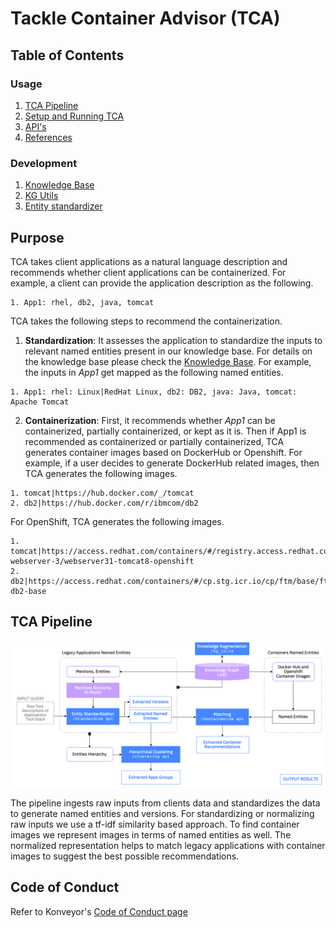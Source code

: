 # Tackle Container Advisor (TCA)
## Table of Contents

### Usage
1. [TCA Pipeline](#TCA-Pipeline)
2. [Setup and Running TCA](https://github.com/konveyor/tackle-container-advisor/blob/main/docs/running.md)
3. [API's](https://github.com/konveyor/tackle-container-advisor/blob/main/docs/service.md)
4. [References](https://github.com/konveyor/tackle-container-advisor/blob/main/docs/references.md)



### Development
1. [Knowledge Base](https://github.com/konveyor/tackle-container-advisor/blob/main/docs/db.md)
2. [KG Utils](https://github.com/konveyor/tackle-container-advisor/blob/main/docs/utils.md)
3. [Entity standardizer](https://github.com/konveyor/tackle-container-advisor/blob/main/docs/standardizer.md)


## Purpose

TCA takes client applications as a natural language description and recommends whether client applications can be containerized. For example, a client can provide the application description as the following.

```
1. App1: rhel, db2, java, tomcat
```


TCA takes the following steps to recommend the containerization.

1. **Standardization**: It assesses the application to standardize the inputs to relevant named entities present in our knowledge base. For details on the knowledge base please check the [Knowledge Base](https://github.com/konveyor/tackle-container-advisor/blob/main/docs/docs/db.md).
For example, the inputs in *App1* get mapped as the following named entities.

```
1. App1: rhel: Linux|RedHat Linux, db2: DB2, java: Java, tomcat: Apache Tomcat
```

2. **Containerization**: First, it recommends whether *App1* can be containerized, partially containerized, or kept as it is. Then if App1 is recommended as containerized or partially containerized, TCA generates container images based on DockerHub or Openshift. For example, if a user decides to generate DockerHub related images, then TCA generates the following images.

```
1. tomcat|https://hub.docker.com/_/tomcat
2. db2|https://hub.docker.com/r/ibmcom/db2
```

For OpenShift, TCA generates the following images.

	1. tomcat|https://access.redhat.com/containers/#/registry.access.redhat.com/jboss-webserver-3/webserver31-tomcat8-openshift
	2. db2|https://access.redhat.com/containers/#/cp.stg.icr.io/cp/ftm/base/ftm-db2-base

## TCA Pipeline

<img width="1000" alt="TCA Pipeline" src=https://github.com/konveyor/tackle-container-advisor/blob/main/images/tca_pipeline.png>

The pipeline ingests raw inputs from clients data and standardizes the data to generate named entities and versions. For standardizing or normalizing raw inputs we use a tf-idf similarity based approach. To find container images we represent images in terms of named entities as well. The normalized representation helps to match legacy applications with container images to suggest the best possible recommendations.

## Code of Conduct

Refer to Konveyor's [Code of Conduct page](https://github.com/konveyor/community/blob/main/CODE_OF_CONDUCT.md)
